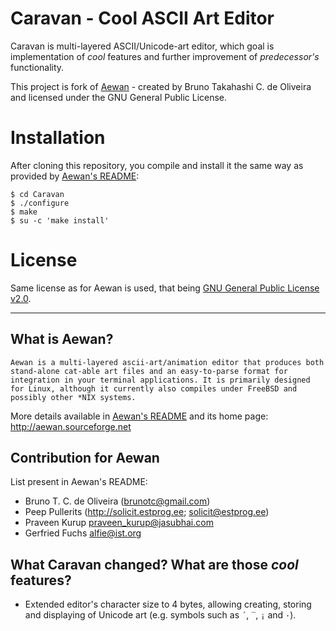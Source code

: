 # Caravan - Cool ASCII Art Editor

Caravan is multi-layered ASCII/Unicode-art editor, which goal is implementation of *cool* features and further improvement of *predecessor's* functionality.

This project is fork of [Aewan](http://aewan.sourceforge.net) - created by Bruno Takahashi C. de Oliveira and licensed under the GNU General Public License.

# Installation

After cloning this repository, you compile and install it the same way as provided by [Aewan's README](./README):

```
$ cd Caravan
$ ./configure
$ make
$ su -c 'make install'
```

# License

Same license as for Aewan is used, that being [GNU General Public License v2.0](./COPYING).

---

## What is Aewan?

`Aewan is a multi-layered ascii-art/animation editor that produces
both stand-alone cat-able art files and an easy-to-parse format for integration
in your terminal applications. It is primarily designed for Linux, although it
currently also compiles under FreeBSD and possibly other *NIX systems.`

More details available in [Aewan's README](./README) and its home page: http://aewan.sourceforge.net

## Contribution for Aewan
List present in Aewan's README:
  - Bruno T. C. de Oliveira (brunotc@gmail.com)
  - Peep Pullerits (http://solicit.estprog.ee; solicit@estprog.ee)
  - Praveen Kurup <praveen_kurup@jasubhai.com>
  - Gerfried Fuchs <alfie@ist.org>

## What Caravan changed? What are those *cool* features?
  - Extended editor's character size to 4 bytes, allowing creating, storing and displaying of Unicode art (e.g. symbols such as `´`,  `‾`, `¡` and `·`).
